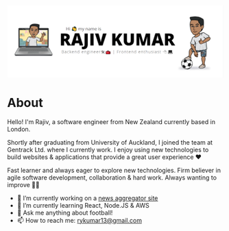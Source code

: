 <img alt="banner" src="https://raw.githubusercontent.com/rykumar13/portfolio-website/master/static/banner_v6.png"></a>

# About 
Hello! I'm Rajiv, a software engineer from New Zealand currently based in London. 

Shortly after graduating from University of Auckland, I joined the team at Gentrack Ltd. where I currently work. 
I enjoy using new technologies to build websites & applications that provide a great user experience ♥

Fast learner and always eager to explore new technologies. Firm believer in agile software development, collaboration & hard work. Always wanting to improve 👨‍💻

- 🔭 I’m currently working on a <a href="https://github.com/rykumar13/react-news-website">news aggregator site</a>
- 🌱 I’m currently learning React, Node.JS & AWS
- 💬 Ask me anything about football!
- 📫 How to reach me: rykumar13@gmail.com



<!--
**rykumar13/rykumar13** is a ✨ _special_ ✨ repository because its `README.md` (this file) appears on your GitHub profile.

Here are some ideas to get you started:

- 🔭 I’m currently working on ...
- 🌱 I’m currently learning ...
- 👯 I’m looking to collaborate on ...
- 🤔 I’m looking for help with ...
- 💬 Ask me about ...
- 📫 How to reach me: ...
- 😄 Pronouns: ...
- ⚡ Fun fact: ...

- Java 8
- Python
- React
- HTML & (S)CSS
- Node.js
- JavaScript (ES6+)
-->
